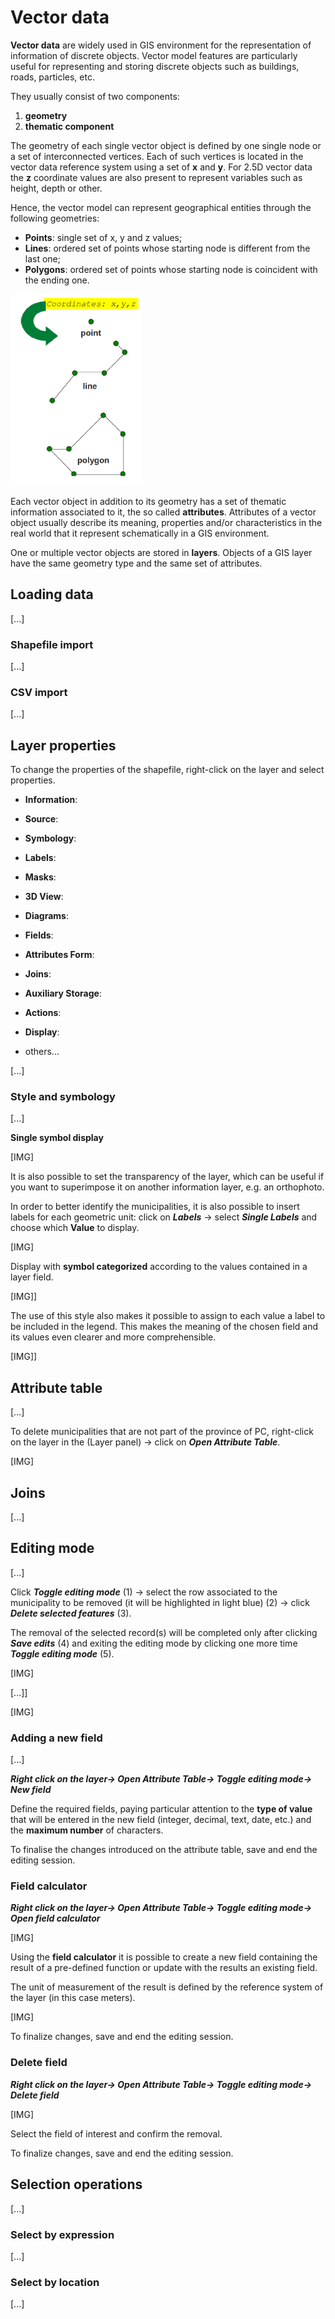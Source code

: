 # Vector data

**Vector data** are widely used in GIS environment for the representation of information of discrete objects. Vector model features are particularly useful for representing and storing discrete objects such as buildings, roads, particles, etc.

They usually consist of two components:

1. **geometry**
2. **thematic component**

The geometry of each single vector object is defined by one single node or a set of interconnected vertices. Each of such vertices is located in the vector data reference system using a set of **x** and **y**. For 2.5D vector data the **z** coordinate values are also present to represent variables such as height, depth or other.

Hence, the vector model can represent geographical entities through the following geometries:

* **Points**: single set of x, y and z values;
* **Lines**: ordered set of points whose starting node is different from the last one;
* **Polygons**: ordered set of points whose starting node is coincident with the ending one.

![Vector model primitives](../assets/img/module4/vector-model-primitive.png "Vector model primitives")

Each vector object in addition to its geometry has a set of thematic information associated to it, the so called **attributes**. Attributes of a vector object usually describe its meaning, properties and/or characteristics in the real world that it represent schematically in a GIS environment.

One or multiple vector objects are stored in **layers**. Objects of a GIS layer have the same geometry type and the same set of attributes.

## Loading data

[...]

### Shapefile import

[...]

### CSV import

[...]

## Layer properties

To change the properties of the shapefile, right-click on the layer and select properties.

* **Information**:

* **Source**:

* **Symbology**:

* **Labels**:

* **Masks**:

* **3D View**:

* **Diagrams**:

* **Fields**:

* **Attributes Form**:

* **Joins**:

* **Auxiliary Storage**:

* **Actions**:

* **Display**:

* others...


[...]

### Style and symbology

[...]

**Single symbol display**

[IMG]

It is also possible to set the transparency of the layer, which can be useful if you want to superimpose it on another information layer, e.g. an orthophoto.

In order to better identify the municipalities, it is also possible to insert labels for each geometric unit: click on ***Labels*** → select ***Single Labels*** and choose which **Value** to display.

[IMG]


Display with **symbol categorized** according to the values contained in a layer field.

[IMG]]

The use of this style also makes it possible to assign to each value a label to be included in the legend. This makes the meaning of the chosen field and its values even clearer and more comprehensible.

[IMG]]

## Attribute table

[...]

To delete municipalities that are not part of the province of PC, right-click on the layer in the (Layer panel) → click on ***Open Attribute Table***.

[IMG]

## Joins

[...]

## Editing mode

[...]

Click ***Toggle editing mode*** (1) → select the row associated to the municipality to be removed (it will be highlighted in light blue) (2) → click ***Delete selected features*** (3).

The removal of the selected record(s) will be completed only after clicking ***Save edits*** (4) and exiting the editing mode by clicking one more time ***Toggle editing mode*** (5).

[IMG]

[...]]

[IMG]

### Adding a new field

[...]

***Right click on the layer→ Open Attribute Table→ Toggle editing mode→ New field***

Define the required fields, paying particular attention to the **type of value** that will be entered in the new field (integer, decimal, text, date, etc.) and the **maximum number** of characters.

To finalise the changes introduced on the attribute table, save and end the editing session.

### Field calculator

***Right click on the layer→ Open Attribute Table→ Toggle editing mode→ Open field calculator***

[IMG]

Using the **field calculator** it is possible to create a new field containing the result of a pre-defined function or update with the results an existing field.

The unit of measurement of the result is defined by the reference system of the layer (in this case meters).

[IMG]

To finalize changes, save and end the editing session.

### Delete field

***Right click on the layer→ Open Attribute Table→ Toggle editing mode→ Delete field***

[IMG]

Select the field of interest and confirm the removal.

To finalize changes, save and end the editing session.

## Selection operations

[...]

### Select by expression

[...]

### Select by location

[...]
